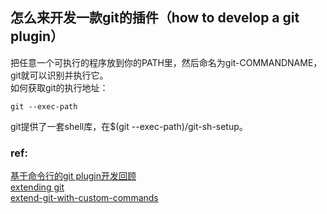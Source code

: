 ## 怎么来开发一款git的插件（how to develop a git plugin）

把任意一个可执行的程序放到你的PATH里，然后命名为git-COMMANDNAME，git就可以识别并执行它。  
如何获取git的执行地址：  

    git --exec-path

git提供了一套shell库，在$(git --exec-path)/git-sh-setup。  




### ref:
[基于命令行的git plugin开发回顾](https://tonydeng.github.io/slideshare/a-review-of-plugin-git-development-based-on-the-command-line/)  
[extending git](https://www.atlassian.com/git/articles/extending-git)  
[extend-git-with-custom-commands](https://coderwall.com/p/bt93ia/extend-git-with-custom-commands)  
